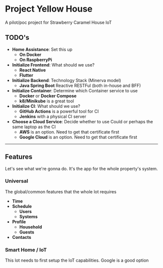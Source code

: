 # Project Yellow House
A pilot/poc project for Strawberry Caramel House IoT

## TODO's
- **Home Assistance**: Set this up
  - **On Docker**
  - **On RaspberryPi**
- **Initialize Frontend**: What should we use?
  - **React Native**
  - **Flutter**
- **Initialize Backend**: Technology Stack (Minerva model)
  - **Java Spring Boot** Reactive RESTFul (both in-house and BFF)
- **Initialize Container**: Determine which Container service to use
  - **Docker** or **Docker Compose**
  - **k8/Minikube** is a great tool
- **Initialize CI**: What should we use?
  - **GitHub Actions** is a powerful tool for CI
  - **Jenkins** with a physical CI server
- **Choose a Cloud Service**: Decide whether to use Could or perhaps the same laptop as the CI
  - **AWS** is an option. Need to get that certificate first
  - **Google Cloud** is an option. Need to get that certificate first

---

## Features
Let's see what we're gonna do. It's the app for the whole property's system.

### Universal
The global/common features that the whole lot requires
- **Time**
- **Schedule**
  - **Users**
  - **Systems**
- **Profile**
  - **Household**
  - **Guests**
- **Contacts**

### Smart Home / IoT
This lot needs to first setup the IoT capabilities. Google is a good option
